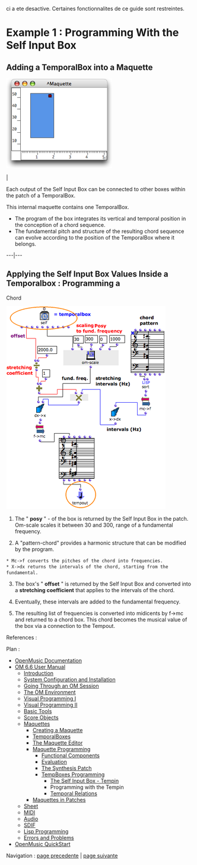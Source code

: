 ci a ete desactive. Certaines fonctionnalites de ce guide sont restreintes.

# Example 1 : Programming With the Self Input Box

## Adding a TemporalBox into a Maquette

![](../res/maqprog.png)

|

Each output of the Self Input Box can be connected to other boxes within the
patch of a TemporalBox.

This internal maquette contains one TemporalBox.

  * The program of the box integrates its vertical and temporal position in the conception of a chord sequence.
  * The fundamental pitch and structure of the resulting chord sequence can evolve according to the position of the TemporalBox where it belongs. 

  
  
---|---  
  
## Applying the Self Input Box Values Inside a Temporalbox : Programming a
Chord

![](../res/internaltempprogram.png)

  1. The " **posy** " - of the box is returned by the Self Input Box in the patch. Om-scale scales it between 30 and 300, range of a fundamental frequency. 

  2. A "pattern-chord" provides a harmonic structure that can be modified by the program. 

    * Mc->f converts the pitches of the chord into frequencies.
    * X->dx returns the intervals of the chord, starting from the fundamental. 
  3. The box's " **offset** "  is returned by the Self Input Box and converted into a **stretching coefficient** that applies to the intervals of the chord. 

  4. Eventually, these intervals are added to the fundamental frequency. 

  5. The resulting list of frequencies is converted into midicents by f->mc and returned to a chord box. This chord becomes the musical value of the box via a connection to the Tempout. 

References :

Plan :

  * [OpenMusic Documentation](OM-Documentation)
  * [OM 6.6 User Manual](OM-User-Manual)
    * [Introduction](00-Sommaire)
    * [System Configuration and Installation](Installation)
    * [Going Through an OM Session](Goingthrough)
    * [The OM Environment](Environment)
    * [Visual Programming I](BasicVisualProgramming)
    * [Visual Programming II](AdvancedVisualProgramming)
    * [Basic Tools](BasicObjects)
    * [Score Objects](ScoreObjects)
    * [Maquettes](Maquettes)
      * [Creating a Maquette](Maquette)
      * [TemporalBoxes](TemporalBoxes)
      * [The Maquette Editor](Editor)
      * [Maquette Programming](Programming%20Maquette)
        * [Functional Components](InputsOutputs)
        * [Evaluation](MaquetteEvaluation)
        * [The Synthesis Patch](Synthpatchprog)
        * [TempBoxes Programming](TempProgramming)
          * [The Self Input Box - Tempin](SelfInputBox)
          * Programming with the Tempin
          * [Temporal Relations](EX2)
      * [Maquettes in Patches](Maquettes%20in%20Patches)
    * [Sheet](Sheet)
    * [MIDI](MIDI)
    * [Audio](Audio)
    * [SDIF](SDIF)
    * [Lisp Programming](Lisp)
    * [Errors and Problems](errors)
  * [OpenMusic QuickStart](QuickStart-Chapters)

Navigation : [page precedente](SelfInputBox "page précédente\(The Self
Input Box – Tempin\)") | [page suivante](EX2 "page suivante\(Temporal
Relations\)")

